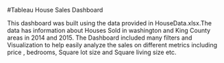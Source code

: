 #Tableau House Sales Dashboard

This dashboard was built using the data provided in HouseData.xlsx.The data has information about Houses Sold in washington and King County areas in 2014 and 2015. The Dashboard included many filters and Visualization to help easily analyze the sales on different metrics including price , bedrooms, Square lot size and Square living size etc.
